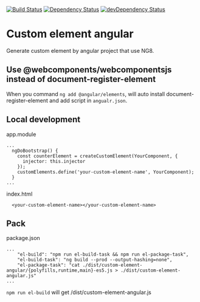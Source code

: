 [![Build Status](https://travis-ci.com/l7960261/custom-element-angular.svg?branch=master)](https://travis-ci.com/l7960261/custom-element-angular) [![Dependency Status](https://david-dm.org/l7960261/custom-element-angular.svg)](https://david-dm.org/l7960261/custom-element-angular) [![devDependency Status](https://david-dm.org/l7960261/custom-element-angular/dev-status.svg)](https://david-dm.org/l7960261/custom-element-angular?type=dev)

# Custom element angular

Generate custom element by angular project that use NG8.

## Use @webcomponents/webcomponentsjs instead of document-register-element

When you command ```ng add @angular/elements```, will auto install document-register-element and add script in ```angualr.json```.

## Local development

app.module
```
...
  ngDoBootstrap() {
    const counterElement = createCustomElement(YourComponent, {
      injector: this.injector
    });
    customElements.define('your-custom-element-name', YourComponent);
  }
...
```

index.html
```
  <your-custom-element-name></your-custom-element-name>
```

## Pack

package.json
```
...
    "el-build": "npm run el-build-task && npm run el-package-task",
    "el-build-task": "ng build --prod --output-hashing=none",
    "el-package-task": "cat ./dist/custom-element-angular/{polyfills,runtime,main}-es5.js > ./dist/custom-element-angular.js"
...
```

```npm run el-build``` will get /dist/custom-element-angular.js